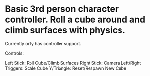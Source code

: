 # Basic 3rd person character controller. Roll a cube around and climb surfaces with physics.

Currently only has controller support. 

Controls:

Left Stick: Roll Cube/Climb Surfaces
Right Stick: Camera
Left/Right Triggers: Scale Cube
Y/Triangle: Reset/Respawn New Cube
